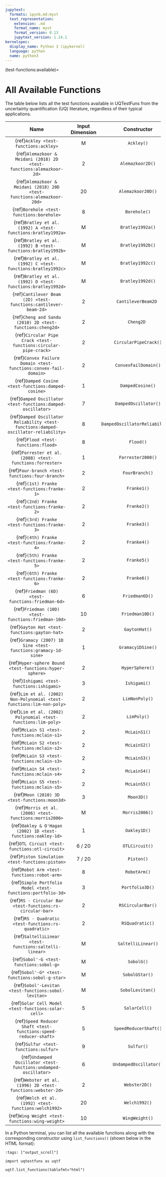 ```yaml
---
jupytext:
  formats: ipynb,md:myst
  text_representation:
    extension: .md
    format_name: myst
    format_version: 0.13
    jupytext_version: 1.14.1
kernelspec:
  display_name: Python 3 (ipykernel)
  language: python
  name: python3
---
```


(test-functions:available)=
# All Available Functions

The table below lists all the test functions available in UQTestFuns
from the uncertainty quantification (UQ) literature,
regardless of their typical applications.

|                                        Name                                         | Input Dimension |           Constructor           |
|:-----------------------------------------------------------------------------------:|:---------------:|:-------------------------------:|
|                        {ref}`Ackley <test-functions:ackley>`                        |        M        |           `Ackley()`            |
|        {ref}`Alemazkoor & Meidani (2018) 2D <test-functions:alemazkoor-2d>`         |        2        |        `Alemazkoor2D()`         |
|       {ref}`Alemazkoor & Meidani (2018) 20D <test-functions:alemazkoor-20d>`        |       20        |        `Alemazkoor20D()`        |
|                      {ref}`Borehole <test-functions:borehole>`                      |        8        |          `Borehole()`           |
|            {ref}`Bratley et al. (1992) A <test-functions:bratley1992a>`             |        M        |        `Bratley1992a()`         |
|            {ref}`Bratley et al. (1992) B <test-functions:bratley1992b>`             |        M        |        `Bratley1992b()`         |
|            {ref}`Bratley et al. (1992) C <test-functions:bratley1992c>`             |        M        |        `Bratley1992c()`         |
|            {ref}`Bratley et al. (1992) D <test-functions:bratley1992d>`             |        M        |        `Bratley1992d()`         |
|           {ref}`Cantilever Beam (2D) <test-functions:cantilever-beam-2d>`           |        2        |       `CantileverBeam2D `       |
|              {ref}`Cheng and Sandu (2010) 2D <test-functions:cheng2d>`              |        2        |           `Cheng2D `            |
|           {ref}`Circular Pipe Crack <test-functions:circular-pipe-crack>`           |        2        |      `CircularPipeCrack()`      |
|          {ref}`Convex Failure Domain <test-functions:convex-fail-domain>`           |        2        |      `ConvexFailDomain()`       |
|                 {ref}`Damped Cosine <test-functions:damped-cosine>`                 |        1        |        `DampedCosine()`         |
|             {ref}`Damped Oscillator <test-functions:damped-oscillator>`             |        7        |      `DampedOscillator()`       |
| {ref}`Damped Oscillator Reliability <test-functions:damped-oscillator-reliability>` |        8        | `DampedOscillatorReliability()` |
|                         {ref}`Flood <test-functions:flood>`                         |        8        |            `Flood()`            |
|              {ref}`Forrester et al. (2008) <test-functions:forrester>`              |        1        |        `Forrester2008()`        |
|                   {ref}`Four-branch <test-functions:four-branch>`                   |        2        |         `FourBranch()`          |
|                    {ref}`(1st) Franke <test-functions:franke-1>`                    |        2        |           `Franke1()`           |
|                    {ref}`(2nd) Franke <test-functions:franke-2>`                    |        2        |           `Franke2()`           |
|                    {ref}`(3rd) Franke <test-functions:franke-3>`                    |        2        |           `Franke3()`           |
|                    {ref}`(4th) Franke <test-functions:franke-4>`                    |        2        |           `Franke4()`           |
|                    {ref}`(5th) Franke <test-functions:franke-5>`                    |        2        |           `Franke5()`           |
|                    {ref}`(6th) Franke <test-functions:franke-6>`                    |        2        |           `Franke6()`           |
|                  {ref}`Friedman (6D) <test-functions:friedman-6d>`                  |        6        |         `Friedman6D()`          |
|                 {ref}`Friedman (10D) <test-functions:friedman-10d>`                 |       10        |         `Friedman10D()`         |
|                    {ref}`Gayton Hat <test-functions:gayton-hat>`                    |        2        |          `GaytonHat()`          |
|           {ref}`Gramacy (2007) 1D Sine <test-functions:gramacy-1d-sine>`            |        1        |        `Gramacy1DSine()`        |
|               {ref}`Hyper-sphere Bound <test-functions:hyper-sphere>`               |        2        |         `HyperSphere()`         |
|                      {ref}`Ishigami <test-functions:ishigami>`                      |        3        |          `Ishigami()`           |
|        {ref}`Lim et al. (2002) Non-Polynomial <test-functions:lim-non-poly>`        |        2        |         `LimNonPoly()`          |
|            {ref}`Lim et al. (2002) Polynomial <test-functions:lim-poly>`            |        2        |           `LimPoly()`           |
|                     {ref}`McLain S1 <test-functions:mclain-s1>`                     |        2        |          `McLainS1()`           |
|                     {ref}`McLain S2 <test-functions:mclain-s2>`                     |        2        |          `McLainS2()`           |
|                     {ref}`McLain S3 <test-functions:mclain-s3>`                     |        2        |          `McLainS3()`           |
|                     {ref}`McLain S4 <test-functions:mclain-s4>`                     |        2        |          `McLainS4()`           |
|                     {ref}`McLain S5 <test-functions:mclain-s5>`                     |        2        |          `McLainS5()`           |
|                    {ref}`Moon (2010) 3D <test-functions:moon3d>`                    |        3        |           `Moon3D()`            |
|               {ref}`Morris et al. (2006) <test-functions:morris2006>`               |        M        |         `Morris2006()`          |
|            {ref}`Oakley & O'Hagan (2002) 1D <test-functions:oakley-1d>`             |        1        |          `Oakley1D()`           |
|                   {ref}`OTL Circuit <test-functions:otl-circuit>`                   |     6 / 20      |         `OTLCircuit()`          |
|                  {ref}`Piston Simulation <test-functions:piston>`                   |     7 / 20      |           `Piston()`            |
|                     {ref}`Robot Arm <test-functions:robot-arm>`                     |        8        |          `RobotArm()`           |
|             {ref}`Simple Portfolio Model <test-functions:portfolio-3d>`             |        3        |         `Portfolio3D()`         |
|              {ref}`RS - Circular Bar <test-functions:rs-circular-bar>`              |        2        |        `RSCircularBar()`        |
|                 {ref}`RS - Quadratic <test-functions:rs-quadratic>`                 |        2        |         `RSQuadratic()`         |
|               {ref}`SaltelliLinear <test-functions:saltelli-linear>`                |        M        |       `SaltelliLinear()`        |
|                      {ref}`Sobol'-G <test-functions:sobol-g>`                       |        M        |           `SobolG()`            |
|                   {ref}`Sobol'-G* <test-functions:sobol-g-star>`                    |        M        |         `SobolGStar()`          |
|                {ref}`Sobol'-Levitan <test-functions:sobol-levitan>`                 |        M        |        `SobolLevitan()`         |
|                 {ref}`Solar Cell Model <test-functions:solar-cell>`                 |        5        |          `SolarCell()`          |
|           {ref}`Speed Reducer Shaft <test-functions:speed-reducer-shaft>`           |        5        |      `SpeedReducerShaft()`      |
|                        {ref}`Sulfur <test-functions:sulfur>`                        |        9        |           `Sulfur()`            |
|           {ref}`Undamped Oscillator <test-functions:undamped-oscillator>`           |        6        |     `UndampedOscillator()`      |
|             {ref}`Webster et al. (1996) 2D <test-functions:webster-2d>`             |        2        |          `Webster2D()`          |
|                {ref}`Welch et al. (1992) <test-functions:welch1992>`                |       20        |          `Welch1992()`          |
|                   {ref}`Wing Weight <test-functions:wing-weight>`                   |       10        |         `WingWeight()`          |

In a Python terminal, you can list all the available functions
along with the corresponding constructor using ``list_functions()``
(shown below in the HTML format):

```{code-cell} ipython3
:tags: ["output_scroll"]

import uqtestfuns as uqtf

uqtf.list_functions(tablefmt="html")
```
